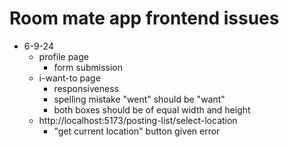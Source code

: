# Room mate app frontend issues

- 6-9-24
  - profile page
    - form submission
  - i-want-to page
    - responsiveness
    - spelling mistake "went" should be "want"
    - both boxes should be of equal width and height
  - http://localhost:5173/posting-list/select-location
    - "get current location" button given error